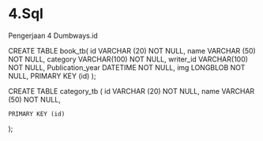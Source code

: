 # 4.Sql
Pengerjaan 4 Dumbways.id

CREATE TABLE book_tb(
    id VARCHAR (20) NOT NULL,
    name VARCHAR (50) NOT NULL,
    category VARCHAR(100) NOT NULL,
    writer_id VARCHAR(100) NOT NULL,
    Publication_year DATETIME NOT NULL,
    img LONGBLOB NOT NULL,
    PRIMARY KEY (id)
);

CREATE TABLE category_tb (
    id VARCHAR (20) NOT NULL,
    name VARCHAR (50) NOT NULL,
    
    PRIMARY KEY (id)
);

